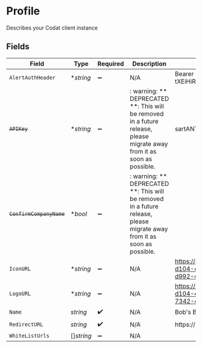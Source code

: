 # Profile

Describes your Codat client instance


## Fields

| Field                                                                                                                   | Type                                                                                                                    | Required                                                                                                                | Description                                                                                                             | Example                                                                                                                 |
| ----------------------------------------------------------------------------------------------------------------------- | ----------------------------------------------------------------------------------------------------------------------- | ----------------------------------------------------------------------------------------------------------------------- | ----------------------------------------------------------------------------------------------------------------------- | ----------------------------------------------------------------------------------------------------------------------- |
| `AlertAuthHeader`                                                                                                       | **string*                                                                                                               | :heavy_minus_sign:                                                                                                      | N/A                                                                                                                     | Bearer tXEiHiRK7XCtI8TNHbpGs1LI1pumdb4Cl1QIo7B2                                                                         |
| ~~`APIKey`~~                                                                                                            | **string*                                                                                                               | :heavy_minus_sign:                                                                                                      | : warning: ** DEPRECATED **: This will be removed in a future release, please migrate away from it as soon as possible. | sartANTjHAkLdbyDfaynoTQb7pkmj6hXHmnQKMrB                                                                                |
| ~~`ConfirmCompanyName`~~                                                                                                | **bool*                                                                                                                 | :heavy_minus_sign:                                                                                                      | : warning: ** DEPRECATED **: This will be removed in a future release, please migrate away from it as soon as possible. |                                                                                                                         |
| `IconURL`                                                                                                               | **string*                                                                                                               | :heavy_minus_sign:                                                                                                      | N/A                                                                                                                     | https://client-images.codat.io/icon/042399f5-d104-4f38-9ce8-cac3524f4e88_3f5623af-d992-4c22-bc08-e58c520a8526.ico       |
| `LogoURL`                                                                                                               | **string*                                                                                                               | :heavy_minus_sign:                                                                                                      | N/A                                                                                                                     | https://client-images.codat.io/logo/042399f5-d104-4f38-9ce8-cac3524f4e88_5806cb1f-7342-4c0e-a0a8-99bfbc47b0ff.png       |
| `Name`                                                                                                                  | *string*                                                                                                                | :heavy_check_mark:                                                                                                      | N/A                                                                                                                     | Bob's Burgers                                                                                                           |
| `RedirectURL`                                                                                                           | *string*                                                                                                                | :heavy_check_mark:                                                                                                      | N/A                                                                                                                     | https://bobs-burgers.{countrySuffix}/{companyId}                                                                        |
| `WhiteListUrls`                                                                                                         | []*string*                                                                                                              | :heavy_minus_sign:                                                                                                      | N/A                                                                                                                     |                                                                                                                         |